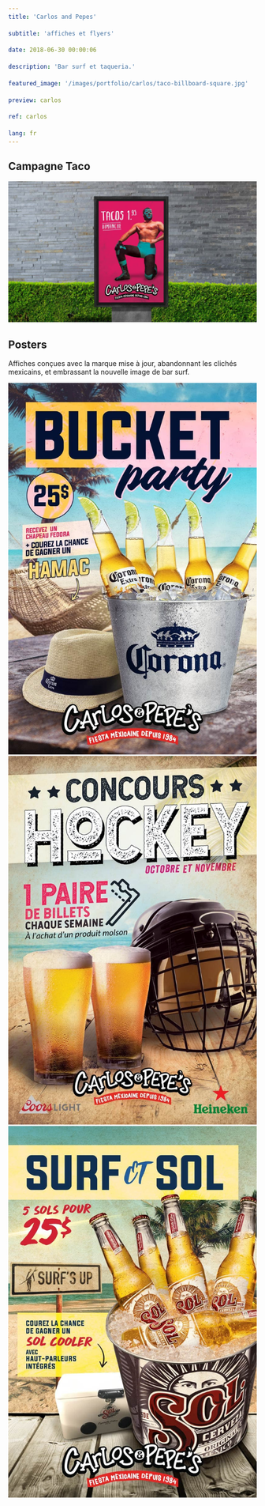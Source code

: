 ```yaml
---
title: 'Carlos and Pepes'

subtitle: 'affiches et flyers'

date: 2018-06-30 00:00:06

description: 'Bar surf et taqueria.'

featured_image: '/images/portfolio/carlos/taco-billboard-square.jpg'

preview: carlos

ref: carlos

lang: fr
---
```


## Campagne Taco

![](/images/portfolio/carlos/taco-billboard.jpg)

## Posters

Affiches conçues avec la marque mise à jour, abandonnant les clichés mexicains, et embrassant la nouvelle image de bar surf.

<div class="gallery" data-columns="3">
	<img src="/images/portfolio/carlos/bucket-party.jpg">
	<img src="/images/portfolio/carlos/hockey-contest.jpg">
	<img src="/images/portfolio/carlos/surf-and-sol.jpg">
</div>